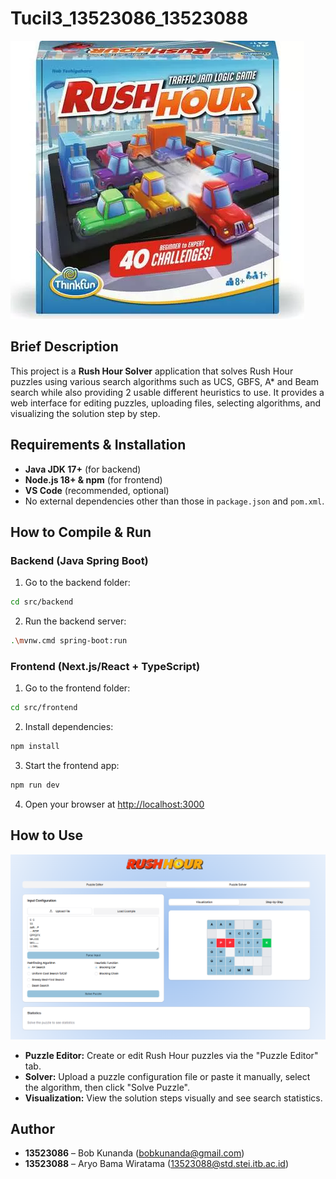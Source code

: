 # Tucil3_13523086_13523088

![Rush Hour Game](src/frontend/public/Rush_Hour_Game.webp)

## Brief Description
This project is a **Rush Hour Solver** application that solves Rush Hour puzzles using various search algorithms such as UCS, GBFS, A* and Beam search while also providing 2 usable different heuristics to use. It provides a web interface for editing puzzles, uploading files, selecting algorithms, and visualizing the solution step by step.

## Requirements & Installation
- **Java JDK 17+** (for backend)
- **Node.js 18+ & npm** (for frontend)
- **VS Code** (recommended, optional)
- No external dependencies other than those in `package.json` and `pom.xml`.

## How to Compile & Run

### Backend (Java Spring Boot)
1. Go to the backend folder:
```bash
cd src/backend
```
2. Run the backend server:
```bash
.\mvnw.cmd spring-boot:run
```
### Frontend (Next.js/React + TypeScript)
1. Go to the frontend folder:
```bash
cd src/frontend
```
2. Install dependencies:
```bash
npm install
```
3. Start the frontend app:
```bash
npm run dev 
```

4. Open your browser at [http://localhost:3000](http://localhost:3000)

## How to Use
![Rush Hour Game](src/frontend/public/SolutionPage.png)
- **Puzzle Editor:** Create or edit Rush Hour puzzles via the "Puzzle Editor" tab.
- **Solver:** Upload a puzzle configuration file or paste it manually, select the algorithm, then click "Solve Puzzle".
- **Visualization:** View the solution steps visually and see search statistics.

## Author
- **13523086** – Bob Kunanda (bobkunanda@gmail.com)
- **13523088** – Aryo Bama Wiratama (13523088@std.stei.itb.ac.id)
